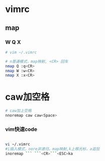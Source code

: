 # vimrc

## map

### W Q X

```bash
# vim ~/.vimrc

# n普通模式，map映射, <CR> 回车
nmap Q :q<CR>
nmap W :w<CR>
nmap X :x<CR>
```
# caw加空格
```bash
# caw加上空格
nnoremap caw caw<Space>
```

### vim快速code

```bash

vi ~/.vimrc
#i插入模式，nore非递归，map映射,k上移光标，a追加
inoremap ``` ```<CR>```<ESC>ka

```
